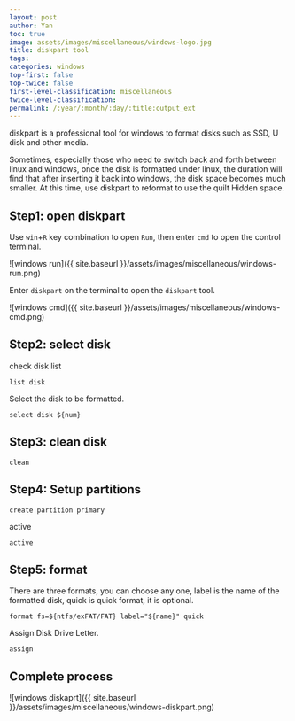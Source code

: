 ```yaml
---
layout: post
author: Yan 
toc: true
image: assets/images/miscellaneous/windows-logo.jpg
title: diskpart tool
tags:
categories: windows
top-first: false
top-twice: false
first-level-classification: miscellaneous
twice-level-classification:
permalink: /:year/:month/:day/:title:output_ext
---
```


diskpart is a professional tool for windows to format disks such as SSD, U disk and other media.

Sometimes, especially those who need to switch back and forth between linux and windows, once the disk is formatted under linux, the duration will find that after inserting it back into windows, the disk space becomes much smaller. At this time, use diskpart to reformat to use the quilt Hidden space.

## Step1: open diskpart

Use `win`+`R` key combination to open `Run`, then enter `cmd` to open the control terminal.

![windows run]({{ site.baseurl }}/assets/images/miscellaneous/windows-run.png)

Enter `diskpart` on the terminal to open the `diskpart` tool.

![windows cmd]({{ site.baseurl }}/assets/images/miscellaneous/windows-cmd.png)

## Step2: select disk

check disk list

```shell
list disk
```

Select the disk to be formatted.

```shell
select disk ${num}
```

## Step3: clean disk

```shell
clean
```

## Step4: Setup partitions

```shell
create partition primary
```

active

```shell
active
```

## Step5: format

There are three formats, you can choose any one, label is the name of the formatted disk, quick is quick format, it is optional.

```shell
format fs=${ntfs/exFAT/FAT} label="${name}" quick
```

Assign Disk Drive Letter.

```shell
assign
```

## Complete process

![windows diskaprt]({{ site.baseurl }}/assets/images/miscellaneous/windows-diskpart.png)

